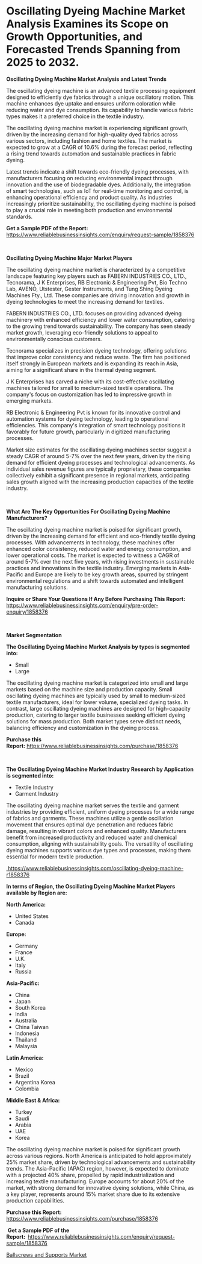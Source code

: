 <p><h1>Oscillating Dyeing Machine Market Analysis Examines its Scope on Growth Opportunities, and Forecasted Trends Spanning from 2025 to 2032.</h1></p><p><strong>Oscillating Dyeing Machine Market Analysis and Latest Trends</strong></p>
<p><p>The oscillating dyeing machine is an advanced textile processing equipment designed to efficiently dye fabrics through a unique oscillatory motion. This machine enhances dye uptake and ensures uniform coloration while reducing water and dye consumption. Its capability to handle various fabric types makes it a preferred choice in the textile industry.</p><p>The oscillating dyeing machine market is experiencing significant growth, driven by the increasing demand for high-quality dyed fabrics across various sectors, including fashion and home textiles. The market is expected to grow at a CAGR of 10.6% during the forecast period, reflecting a rising trend towards automation and sustainable practices in fabric dyeing. </p><p>Latest trends indicate a shift towards eco-friendly dyeing processes, with manufacturers focusing on reducing environmental impact through innovation and the use of biodegradable dyes. Additionally, the integration of smart technologies, such as IoT for real-time monitoring and control, is enhancing operational efficiency and product quality. As industries increasingly prioritize sustainability, the oscillating dyeing machine is poised to play a crucial role in meeting both production and environmental standards.</p></p>
<p><strong>Get a Sample PDF of the Report:&nbsp;</strong> <a href="https://www.reliablebusinessinsights.com/enquiry/request-sample/1858376?utm_campaign=3273&utm_medium=2&utm_source=Github&utm_content=ia&utm_term=12042025&utm_id=oscillating-dyeing-machine">https://www.reliablebusinessinsights.com/enquiry/request-sample/1858376</a></p>
<p>&nbsp;</p>
<p><strong>Oscillating Dyeing Machine Major Market Players</strong></p>
<p><p>The oscillating dyeing machine market is characterized by a competitive landscape featuring key players such as FABERN INDUSTRIES CO., LTD., Tecnorama, J K Enterprises, RB Electronic & Engineering Pvt, Bio Techno Lab, AVENO, Utstester, Gester Instruments, and Tung Shing Dyeing Machines Fty., Ltd. These companies are driving innovation and growth in dyeing technologies to meet the increasing demand for textiles.</p><p>FABERN INDUSTRIES CO., LTD. focuses on providing advanced dyeing machinery with enhanced efficiency and lower water consumption, catering to the growing trend towards sustainability. The company has seen steady market growth, leveraging eco-friendly solutions to appeal to environmentally conscious customers.</p><p>Tecnorama specializes in precision dyeing technology, offering solutions that improve color consistency and reduce waste. The firm has positioned itself strongly in European markets and is expanding its reach in Asia, aiming for a significant share in the thermal dyeing segment.</p><p>J K Enterprises has carved a niche with its cost-effective oscillating machines tailored for small to medium-sized textile operations. The company's focus on customization has led to impressive growth in emerging markets.</p><p>RB Electronic & Engineering Pvt is known for its innovative control and automation systems for dyeing technology, leading to operational efficiencies. This company's integration of smart technology positions it favorably for future growth, particularly in digitized manufacturing processes.</p><p>Market size estimates for the oscillating dyeing machines sector suggest a steady CAGR of around 5-7% over the next few years, driven by the rising demand for efficient dyeing processes and technological advancements. As individual sales revenue figures are typically proprietary, these companies collectively exhibit a significant presence in regional markets, anticipating sales growth aligned with the increasing production capacities of the textile industry.</p></p>
<p>&nbsp;</p>
<p><strong>What Are The Key Opportunities For Oscillating Dyeing Machine Manufacturers?</strong></p>
<p><p>The oscillating dyeing machine market is poised for significant growth, driven by the increasing demand for efficient and eco-friendly textile dyeing processes. With advancements in technology, these machines offer enhanced color consistency, reduced water and energy consumption, and lower operational costs. The market is expected to witness a CAGR of around 5-7% over the next five years, with rising investments in sustainable practices and innovations in the textile industry. Emerging markets in Asia-Pacific and Europe are likely to be key growth areas, spurred by stringent environmental regulations and a shift towards automated and intelligent manufacturing solutions.</p></p>
<p><strong>Inquire or Share Your Questions If Any Before Purchasing This Report:</strong> <a href="https://www.reliablebusinessinsights.com/enquiry/pre-order-enquiry/1858376?utm_campaign=3273&utm_medium=2&utm_source=Github&utm_content=ia&utm_term=12042025&utm_id=oscillating-dyeing-machine">https://www.reliablebusinessinsights.com/enquiry/pre-order-enquiry/1858376</a></p>
<p>&nbsp;</p>
<p><strong>Market Segmentation</strong></p>
<p><strong>The Oscillating Dyeing Machine Market Analysis by types is segmented into:</strong></p>
<p><ul><li>Small</li><li>Large</li></ul></p>
<p><p>The oscillating dyeing machine market is categorized into small and large markets based on the machine size and production capacity. Small oscillating dyeing machines are typically used by small to medium-sized textile manufacturers, ideal for lower volume, specialized dyeing tasks. In contrast, large oscillating dyeing machines are designed for high-capacity production, catering to larger textile businesses seeking efficient dyeing solutions for mass production. Both market types serve distinct needs, balancing efficiency and customization in the dyeing process.</p></p>
<p><strong>Purchase this Report:&nbsp;</strong><a href="https://www.reliablebusinessinsights.com/purchase/1858376?utm_campaign=3273&utm_medium=2&utm_source=Github&utm_content=ia&utm_term=12042025&utm_id=oscillating-dyeing-machine">https://www.reliablebusinessinsights.com/purchase/1858376</a></p>
<p>&nbsp;</p>
<p><strong>The Oscillating Dyeing Machine Market Industry Research by Application is segmented into:</strong></p>
<p><ul><li>Textile Industry</li><li>Garment Industry</li></ul></p>
<p><p>The oscillating dyeing machine market serves the textile and garment industries by providing efficient, uniform dyeing processes for a wide range of fabrics and garments. These machines utilize a gentle oscillation movement that ensures optimal dye penetration and reduces fabric damage, resulting in vibrant colors and enhanced quality. Manufacturers benefit from increased productivity and reduced water and chemical consumption, aligning with sustainability goals. The versatility of oscillating dyeing machines supports various dye types and processes, making them essential for modern textile production.</p></p>
<p><a href="https://www.reliablebusinessinsights.com/oscillating-dyeing-machine-r1858376?utm_campaign=3273&utm_medium=2&utm_source=Github&utm_content=ia&utm_term=12042025&utm_id=oscillating-dyeing-machine">&nbsp;https://www.reliablebusinessinsights.com/oscillating-dyeing-machine-r1858376</a></p>
<p><strong>In terms of Region, the Oscillating Dyeing Machine Market Players available by Region are:</strong></p>
<p>
    <p> <strong> North America: </strong>
        <ul>
            <li>United States</li>
            <li>Canada</li>
        </ul>
        </p> 
    <p> <strong> Europe: </strong>
        <ul>
            <li>Germany</li>
            <li>France</li>
            <li>U.K.</li>
            <li>Italy</li>
            <li>Russia</li>
        </ul>
        </p> 
    <p> <strong> Asia-Pacific: </strong>
        <ul>
            <li>China</li>
            <li>Japan</li>
            <li>South Korea</li>
            <li>India</li>
            <li>Australia</li>
            <li>China Taiwan</li>
            <li>Indonesia</li>
            <li>Thailand</li>
            <li>Malaysia</li>
        </ul>
        </p> 
    <p> <strong> Latin America: </strong>
        <ul>
            <li>Mexico</li>
            <li>Brazil</li>
            <li>Argentina Korea</li>
            <li>Colombia</li>
        </ul>
        </p> 
    <p> <strong> Middle East & Africa: </strong>
        <ul>
            <li>Turkey</li>
            <li>Saudi</li>
            <li>Arabia</li>
            <li>UAE</li>
            <li>Korea</li>
        </ul>
    </p>
    </p>
<p><p>The oscillating dyeing machine market is poised for significant growth across various regions. North America is anticipated to hold approximately 25% market share, driven by technological advancements and sustainability trends. The Asia-Pacific (APAC) region, however, is expected to dominate with a projected 40% share, propelled by rapid industrialization and increasing textile manufacturing. Europe accounts for about 20% of the market, with strong demand for innovative dyeing solutions, while China, as a key player, represents around 15% market share due to its extensive production capabilities.</p></p>
<p><strong>Purchase this Report: </strong><a href="https://www.reliablebusinessinsights.com/purchase/1858376?utm_campaign=3273&utm_medium=2&utm_source=Github&utm_content=ia&utm_term=12042025&utm_id=oscillating-dyeing-machine">https://www.reliablebusinessinsights.com/purchase/1858376</a></p>
<p>&nbsp;<strong>Get a Sample PDF of the Report:&nbsp;&nbsp;</strong><a href="https://www.reliablebusinessinsights.com/enquiry/request-sample/1858376?utm_campaign=3273&utm_medium=2&utm_source=Github&utm_content=ia&utm_term=12042025&utm_id=oscillating-dyeing-machine">https://www.reliablebusinessinsights.com/enquiry/request-sample/1858376</a></p>
<p><strong></strong></p>
<p><p><a href="https://github.com/alejnaouare/Market-Research-Report-List-1/blob/main/ballscrews-and-supports-market.md?utm_campaign=3273&utm_medium=2&utm_source=Github&utm_content=ia&utm_term=12042025&utm_id=oscillating-dyeing-machine">Ballscrews and Supports Market</a></p></p>